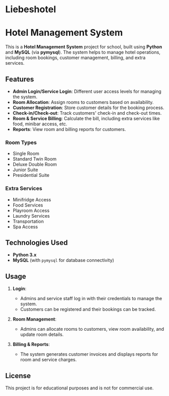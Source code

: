 # Liebeshotel

# **Hotel Management System**

This is a **Hotel Management System** project for school, built using **Python** and **MySQL** (via **pymysql**). The system helps to manage hotel operations, including room bookings, customer management, billing, and extra services.

## **Features**

- **Admin Login/Service Login**: Different user access levels for managing the system.
- **Room Allocation**: Assign rooms to customers based on availability.
- **Customer Registration**: Store customer details for the booking process.
- **Check-in/Check-out**: Track customers' check-in and check-out times.
- **Room & Service Billing**: Calculate the bill, including extra services like food, minibar access, etc.
- **Reports**: View room and billing reports for customers.

### **Room Types**

- Single Room
- Standard Twin Room
- Deluxe Double Room
- Junior Suite
- Presidential Suite

### **Extra Services**

- Minifridge Access
- Food Services
- Playroom Access
- Laundry Services
- Transportation
- Spa Access

## **Technologies Used**

- **Python 3.x**
- **MySQL** (with `pymysql` for database connectivity)

## **Usage**

1. **Login**: 
   - Admins and service staff log in with their credentials to manage the system.
   - Customers can be registered and their bookings can be tracked.

2. **Room Management**: 
   - Admins can allocate rooms to customers, view room availability, and update room details.

3. **Billing & Reports**: 
   - The system generates customer invoices and displays reports for room and service charges.

## **License**

This project is for educational purposes and is not for commercial use.
